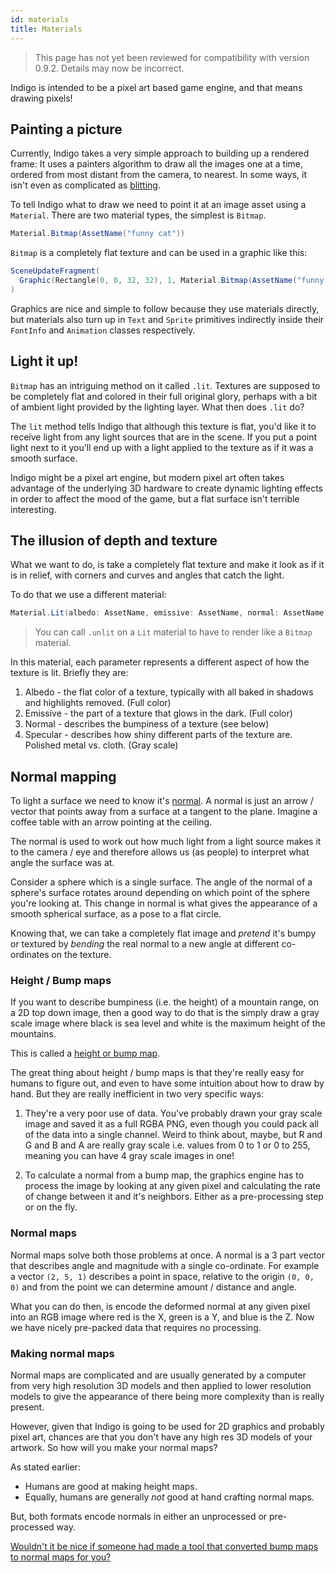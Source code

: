 ```yaml
---
id: materials
title: Materials
---
```


> This page has not yet been reviewed for compatibility with version 0.9.2. Details may now be incorrect.

Indigo is intended to be a pixel art based game engine, and that means drawing pixels!

## Painting a picture

Currently, Indigo takes a very simple approach to building up a rendered frame: It uses a painters algorithm to draw all the images one at a time, ordered from most distant from the camera, to nearest. In some ways, it isn't even as complicated as [blitting](https://en.wikipedia.org/wiki/Bit_blit).

To tell Indigo what to draw we need to point it at an image asset using a `Material`. There are two material types, the simplest is `Bitmap`.

```scala
Material.Bitmap(AssetName("funny cat"))
```

`Bitmap` is a completely flat texture and can be used in a graphic like this:

```scala
SceneUpdateFragment(
  Graphic(Rectangle(0, 0, 32, 32), 1, Material.Bitmap(AssetName("funny cat")))
)
```

Graphics are nice and simple to follow because they use materials directly, but materials also turn up in `Text` and `Sprite` primitives indirectly inside their `FontInfo` and `Animation` classes respectively.

## Light it up!

`Bitmap` has an intriguing method on it called `.lit`. Textures are supposed to be completely flat and colored in their full original glory, perhaps with a bit of ambient light provided by the lighting layer. What then does `.lit` do?

The `lit` method tells Indigo that although this texture is flat, you'd like it to receive light from any light sources that are in the scene. If you put a point light next to it you'll end up with a light applied to the texture as if it was a smooth surface.

Indigo might be a pixel art engine, but modern pixel art often takes advantage of the underlying 3D hardware to create dynamic lighting effects in order to affect the mood of the game, but a flat surface isn't terrible interesting.

## The illusion of depth and texture

What we want to do, is take a completely flat texture and make it look as if it is in relief, with corners and curves and angles that catch the light.

To do that we use a different material:

```scala
Material.Lit(albedo: AssetName, emissive: AssetName, normal: AssetName, specular: AssetName)
```

> You can call `.unlit` on a `Lit` material to have to render like a `Bitmap` material.

In this material, each parameter represents a different aspect of how the texture is lit. Briefly they are:

1. Albedo - the flat color of a texture, typically with all baked in shadows and highlights removed. (Full color)
2. Emissive - the part of a texture that glows in the dark. (Full color)
3. Normal - describes the bumpiness of a texture (see below)
4. Specular - describes how shiny different parts of the texture are. Polished metal vs. cloth. (Gray scale)

## Normal mapping

To light a surface we need to know it's [normal](https://en.wikipedia.org/wiki/Normal_(geometry)). A normal is just an arrow / vector that points away from a surface at a tangent to the plane. Imagine a coffee table with an arrow pointing at the ceiling.

The normal is used to work out how much light from a light source makes it to the camera / eye and therefore allows us (as people) to interpret what angle the surface was at.

Consider a sphere which is a single surface. The angle of the normal of a sphere's surface rotates around depending on which point of the sphere you're looking at. This change in normal is what gives the appearance of a smooth spherical surface, as a pose to a flat circle.

Knowing that, we can take a completely flat image and _pretend_ it's bumpy or textured by _bending_ the real normal to a new angle at different co-ordinates on the texture.

### Height / Bump maps

If you want to describe bumpiness (i.e. the height) of a mountain range, on a 2D top down image, then a good way to do that is the simply draw a gray scale image where black is sea level and white is the maximum height of the mountains.

This is called a [height or bump map](https://en.wikipedia.org/wiki/Heightmap).

The great thing about height / bump maps is that they're really easy for humans to figure out, and even to have some intuition about how to draw by hand. But they are really inefficient in two very specific ways:

1. They're a very poor use of data. You've probably drawn your gray scale image and saved it as a full RGBA PNG, even though you could pack all of the data into a single channel. Weird to think about, maybe, but R and G and B and A are really gray scale i.e. values from 0 to 1 or 0 to 255, meaning you can have 4 gray scale images in one!

2. To calculate a normal from a bump map, the graphics engine has to process the image by looking at any given pixel and calculating the rate of change between it and it's neighbors. Either as a pre-processing step or on the fly.

### Normal maps

Normal maps solve both those problems at once. A normal is a 3 part vector that describes angle and magnitude with a single co-ordinate. For example a vector `(2, 5, 1)` describes a point in space, relative to the origin `(0, 0, 0)` and from the point we can determine amount / distance and angle.

What you can do then, is encode the deformed normal at any given pixel into an RGB image where red is the X, green is a Y, and blue is the Z. Now we have nicely pre-packed data that requires no processing.

### Making normal maps

Normal maps are complicated and are usually generated by a computer from very high resolution 3D models and then applied to lower resolution models to give the appearance of there being more complexity than is really present.

However, given that Indigo is going to be used for 2D graphics and probably pixel art, chances are that you don't have any high res 3D models of your artwork. So how will you make your normal maps?

As stated earlier:

- Humans are good at making height maps.
- Equally, humans are generally _not_ good at hand crafting normal maps.

But, both formats encode normals in either an unprocessed or pre-processed way.

[Wouldn't it be nice if someone had made a tool that converted bump maps to normal maps for you?](https://indigoengine.io/tools/)
